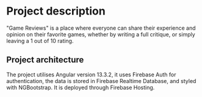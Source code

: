 # Project description

"Game Reviews" is a place where everyone can share their experience and opinion on their favorite games, whether by writing a full critique, or simply leaving a 1 out of 10 rating.


## Project architecture

The project utilises Angular version 13.3.2, it uses Firebase Auth for authentication, the data is stored in Firebase Realtime Database, and styled with NGBootstrap. It is deployed through Firebase Hosting.
